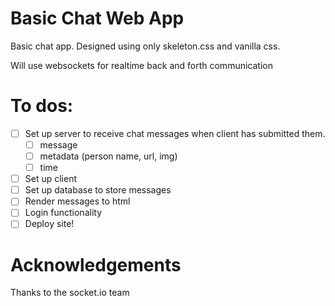 # Basic Chat Web App
Basic chat app.
Designed using only skeleton.css and vanilla css.

Will use websockets for realtime back and forth communication

# To dos:
- [ ]  Set up server to receive chat messages when client has submitted them.
    - [ ]  message
    - [ ]  metadata (person name, url, img)
    - [ ]  time
- [ ]  Set up client
- [ ]  Set up database to store messages
- [ ]  Render messages to html
- [ ]  Login functionality
- [ ]  Deploy site!

# Acknowledgements
Thanks to the socket.io team
